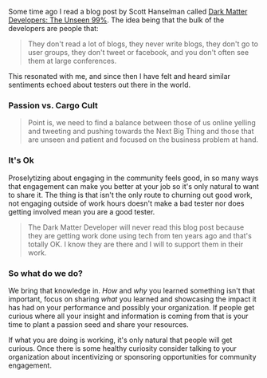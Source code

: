 Some time ago I read a blog post by Scott Hanselman called [Dark Matter Developers: The Unseen 99%](http://www.hanselman.com/blog/DarkMatterDevelopersTheUnseen99.aspx). The idea being that the bulk of the developers are people that: 

> They don't read a lot of blogs, they never write blogs, they don't go to user groups, they don't tweet or facebook, and you don't often see them at large conferences.

This resonated with me, and since then I have felt and heard similar sentiments echoed about testers out there in the world.

### Passion vs. Cargo Cult

>Point is, we need to find a balance between those of us online yelling and tweeting and pushing towards the Next Big Thing and those that are unseen and patient and focused on the business problem at hand.

### It's Ok
Proselytizing about engaging in the community feels good, in so many ways that engagement can make you better at your job so it's only natural to want to share it. The thing is that isn't the only route to churning out good work, not engaging outside of work hours doesn't make a bad tester nor does getting involved mean you are a good tester. 



>The Dark Matter Developer will never read this blog post because they are getting work done using tech from ten years ago and that's totally OK. I know they are there and I will to support them in their work.

### So what do we do?

We bring that knowledge in. *How* and *why* you learned something isn't that important, focus on sharing *what* you learned and showcasing the impact it has had on your performance and possibly your organization. If people get curious where all your insight and information is coming from that is your time to plant a passion seed and share your resources. 

If what you are doing is working, it's only natural that people will get curious. Once there is some healthy curiosity consider talking to your organization about incentivizing or sponsoring opportunities for community engagement. 